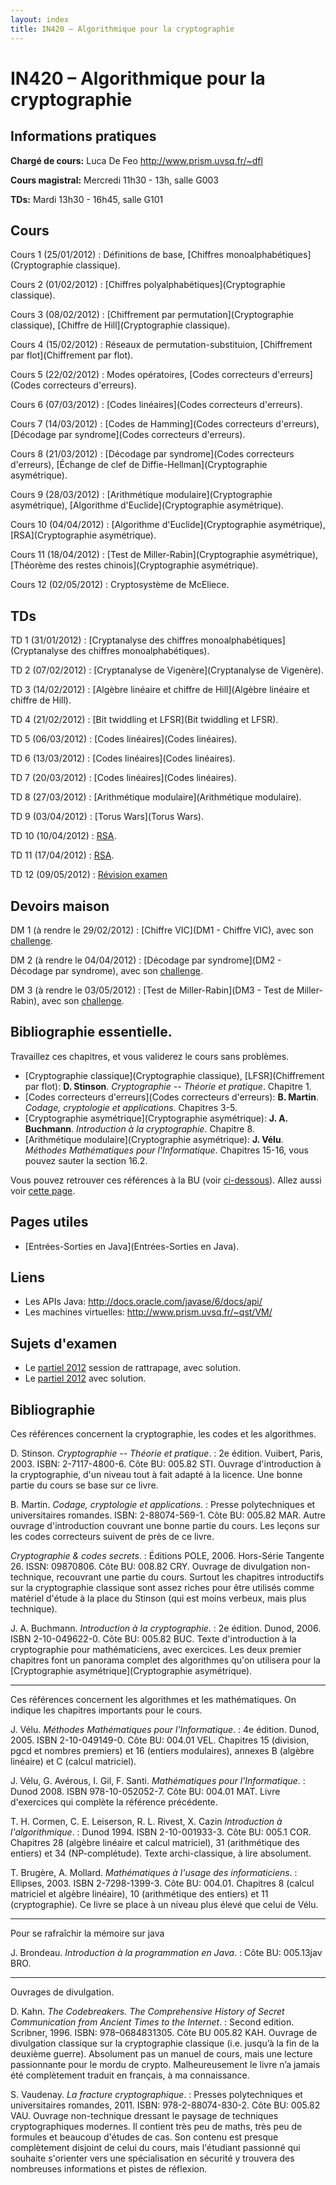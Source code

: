 ```yaml
---
layout: index
title: IN420 – Algorithmique pour la cryptographie
---
```


# IN420 – Algorithmique pour la cryptographie

## Informations pratiques

**Chargé de cours:** Luca De Feo <http://www.prism.uvsq.fr/~dfl>

**Cours magistral:** Mercredi 11h30 - 13h, salle G003

**TDs:** Mardi 13h30 - 16h45, salle G101


## Cours

Cours 1 (25/01/2012)
:  Définitions de base, [Chiffres monoalphabétiques](Cryptographie classique).

Cours 2 (01/02/2012)
:  [Chiffres polyalphabétiques](Cryptographie classique).

Cours 3 (08/02/2012)
:  [Chiffrement par permutation](Cryptographie classique), [Chiffre de Hill](Cryptographie classique).

Cours 4 (15/02/2012)
:  Réseaux de permutation-substituion, [Chiffrement par flot](Chiffrement par flot).

Cours 5 (22/02/2012)
:  Modes opératoires, [Codes correcteurs d'erreurs](Codes correcteurs d'erreurs).

Cours 6 (07/03/2012)
:  [Codes linéaires](Codes correcteurs d'erreurs).

Cours 7 (14/03/2012)
:  [Codes de Hamming](Codes correcteurs d'erreurs), [Décodage par syndrome](Codes correcteurs d'erreurs).

Cours 8 (21/03/2012)
:  [Décodage par syndrome](Codes correcteurs d'erreurs), [Échange de clef de Diffie-Hellman](Cryptographie asymétrique).

Cours 9 (28/03/2012)
:  [Arithmétique modulaire](Cryptographie asymétrique), [Algorithme d'Euclide](Cryptographie asymétrique).

Cours 10 (04/04/2012)
:  [Algorithme d'Euclide](Cryptographie asymétrique), [RSA](Cryptographie asymétrique).

Cours 11 (18/04/2012)
:  [Test de Miller-Rabin](Cryptographie asymétrique), [Théorème des restes chinois](Cryptographie asymétrique).

Cours 12 (02/05/2012)
:  Cryptosystème de McEliece.

## TDs

TD 1 (31/01/2012)
:  [Cryptanalyse des chiffres monoalphabétiques](Cryptanalyse des chiffres monoalphabétiques).

TD 2 (07/02/2012)
:  [Cryptanalyse de Vigenère](Cryptanalyse de Vigenère).

TD 3 (14/02/2012)
:  [Algèbre linéaire et chiffre de Hill](Algèbre linéaire et chiffre de Hill).

TD 4 (21/02/2012)
:  [Bit twiddling et LFSR](Bit twiddling et LFSR).

TD 5 (06/03/2012)
:  [Codes linéaires](Codes linéaires).

TD 6 (13/03/2012)
:  [Codes linéaires](Codes linéaires).

TD 7 (20/03/2012)
:  [Codes linéaires](Codes linéaires).

TD 8 (27/03/2012)
:  [Arithmétique modulaire](Arithmétique modulaire).

TD 9 (03/04/2012)
:  [Torus Wars](Torus Wars).

TD 10 (10/04/2012)
:  [RSA](RSA).

TD 11 (17/04/2012)
:  [RSA](RSA).

TD 12 (09/05/2012)
:  [Révision examen](TD12.pdf)

## Devoirs maison

DM 1 (à rendre le 29/02/2012)
:  [Chiffre VIC](DM1 - Chiffre VIC), avec son [challenge](http://swift.prism.uvsq.fr:2401/in420-dms.py/vic).

DM 2 (à rendre le 04/04/2012)
:  [Décodage par syndrome](DM2 - Décodage par syndrome), avec son [challenge](http://swift.prism.uvsq.fr:2401/in420-dms.py/syndrome).

DM 3  (à rendre le 03/05/2012)
:  [Test de Miller-Rabin](DM3 - Test de Miller-Rabin), avec son [challenge](http://swift.prism.uvsq.fr:2401/in420-dms.py/primes).

## Bibliographie essentielle.

Travaillez ces chapitres, et vous validerez le cours sans problèmes.

- [Cryptographie classique](Cryptographie classique), [LFSR](Chiffrement par flot): **D. Stinson**. *Cryptographie -- Théorie et pratique*. Chapitre 1.
- [Codes correcteurs d'erreurs](Codes correcteurs d'erreurs): **B. Martin**. *Codage, cryptologie et applications*. Chapitres 3-5.
- [Cryptographie asymétrique](Cryptographie asymétrique): **J. A. Buchmann**. *Introduction à la cryptographie*. Chapitre 8.
- [Arithmétique modulaire](Cryptographie asymétrique): **J. Vélu**. *Méthodes Mathématiques pour l'Informatique*. Chapitres 15-16, vous pouvez sauter la section 16.2.

Vous pouvez retrouver ces références à la BU (voir [ci-dessous](#bibliographie)). Allez aussi voir [cette page](http://swift.prism.uvsq.fr:2401/in420.py/biblio).


## Pages utiles

- [Entrées-Sorties en Java](Entrées-Sorties en Java).


## Liens

-   Les APIs Java: <http://docs.oracle.com/javase/6/docs/api/>
-   Les machines virtuelles: <http://www.prism.uvsq.fr/~qst/VM/>

## Sujets d'examen

- Le [partiel 2012](examen-12-06-28.pdf) session de rattrapage, avec solution.
- Le [partiel 2012](examen-12-05-16.pdf) avec solution.


## Bibliographie

Ces références concernent la cryptographie, les codes et les algorithmes.

D. Stinson. *Cryptographie -- Théorie et pratique*.
:   2e édition. Vuibert, Paris, 2003. ISBN: 2-7117-4800-6. Côte BU: 005.82 STI. Ouvrage d'introduction à la cryptographie, d'un niveau tout à fait adapté à la licence. Une bonne partie du cours se base sur ce livre.

B. Martin. *Codage, cryptologie et applications*.
:   Presse polytechniques et universitaires romandes. ISBN: 2-88074-569-1. Côte BU: 005.82 MAR. Autre ouvrage d'introduction couvrant une bonne partie du cours. Les leçons sur les codes correcteurs suivent de près de ce livre.

*Cryptographie & codes secrets*.
:   Éditions POLE, 2006. Hors-Série Tangente 26. ISSN: 09870806. Côte BU: 008.82 CRY. Ouvrage de divulgation non-technique, recouvrant une partie du cours. Surtout les chapitres introductifs sur la cryptographie classique sont assez riches pour être utilisés comme matériel d'étude à la place du Stinson (qui est moins verbeux, mais plus technique).

J. A. Buchmann. *Introduction à la cryptographie*.
:   2e édition. Dunod, 2006. ISBN 2-10-049622-0. Côte BU: 005.82 BUC. Texte d'introduction à la cryptographie pour mathématiciens, avec exercices. Les deux premier chapitres font un panorama complet des algorithmes qu'on utilisera pour la [Cryptographie asymétrique](Cryptographie asymétrique).

-------

Ces références concernent les algorithmes et les mathématiques. On indique les chapitres importants pour le cours.

J. Vélu. *Méthodes Mathématiques pour l'Informatique*.
:   4e édition. Dunod, 2005. ISBN 2-10-049149-0. Côte BU: 004.01 VEL. Chapitres 15 (division, pgcd et nombres premiers) et 16 (entiers modulaires), annexes B (algèbre linéaire) et C (calcul matriciel).

J. Vélu, G. Avérous, I. Gil, F. Santi. *Mathématiques pour l'Informatique*.
:   Dunod 2008. ISBN 978-10-052052-7. Côte BU: 004.01 MAT. Livre d'exercices qui complète la référence précédente.

T. H. Cormen, C. E. Leiserson, R. L. Rivest, X. Cazin *Introduction à l'algorithmique*.
:   Dunod 1994. ISBN 2-10-001933-3. Côte BU: 005.1 COR. Chapitres 28 (algèbre linéaire et calcul matriciel), 31 (arithmétique des entiers) et 34 (NP-complétude). Texte archi-classique, à lire absolument.

T. Brugère, A. Mollard. *Mathématiques à l'usage des informaticiens*.
:   Ellipses, 2003. ISBN 2-7298-1399-3. Côte BU: 004.01. Chapitres 8 (calcul matriciel et algèbre linéaire), 10 (arithmétique des entiers) et 11 (cryptographie). Ce livre se place à un niveau plus élevé que celui de Vélu.

-------

Pour se rafraîchir la mémoire sur java

J. Brondeau. *Introduction à la programmation en Java*.
:   Côte BU: 005.13jav BRO.

-------

Ouvrages de divulgation.

D. Kahn. *The Codebreakers. The Comprehensive History of Secret Communication from Ancient Times to the Internet*.
:   Second edition. Scribner, 1996. ISBN: 978–0684831305. Côte BU 005.82 KAH. Ouvrage de divulgation classique
    sur la cryptographie classique (i.e. jusqu’à la fin de la deuxième
    guerre). Absolument pas un manuel de cours, mais une lecture
    passionnante pour le mordu de crypto. Malheureusement le livre n’a
    jamais été complètement traduit en français, à ma connaissance.

S. Vaudenay. *La fracture cryptographique*.
:   Presses polytechniques et universitaires romandes, 2011. ISBN: 978-2-88074-830-2. Côte BU: 005.82 VAU. Ouvrage non-technique dressant le paysage de techniques cryptographiques modernes. Il contient très peu de maths, très peu de formules et beaucoup d'études de cas. Son contenu est presque complètement disjoint de celui du cours, mais l'étudiant passionné qui souhaite s'orienter vers une spécialisation en sécurité y trouvera des nombreuses informations et pistes de réflexion.

